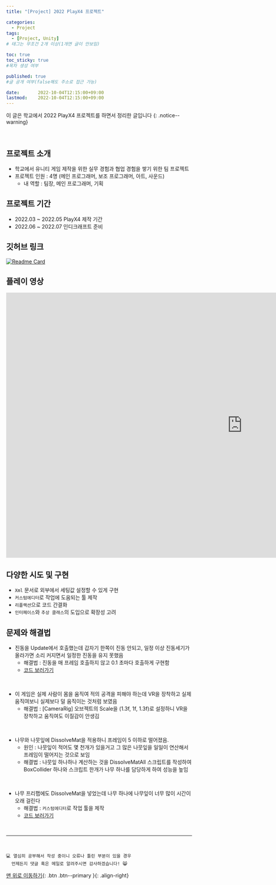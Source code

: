 ```yaml
---
title: "[Project] 2022 PlayX4 프로젝트" 

categories:
  - Project
tags:
  - [Project, Unity]
# 태그는 무조건 2개 이상(1개면 글이 안보임)

toc: true
toc_sticky: true
#목차 생성 여부

published: true
#글 공개 여부(false해도 주소로 접근 가능)

date:       2022-10-04T12:15:00+09:00
lastmod:    2022-10-04T12:15:00+09:00
---
```


이 글은 학교에서 2022 PlayX4 프로젝트를 하면서 정리한 글입니다
{: .notice--warning}

<br>

## 프로젝트 소개

- 학교에서 유니티 게임 제작을 위한 실무 경험과 협업 경험을 쌓기 위한 팀 프로젝트
- 프로젝트 인원 : 4명 (메인 프로그래머, 보조 프로그래머, 아트, 사운드)
  - 내 역할 : 팀장, 메인 프로그래머, 기획

## 프로젝트 기간

- 2022.03 ~ 2022.05 PlayX4 제작 기간
- 2022.06 ~ 2022.07 인디크래프트 준비

## 깃허브 링크

[![Readme Card](https://github-readme-stats.vercel.app/api/pin/?username=reoul&repo=2022_HS_PLAYX4)](https://github.com/reoul/2022_HS_PLAYX4)

## 플레이 영상

<iframe width="1280" height="720" src="https://www.youtube.com/embed/Z7LiuODtMRI" title="Moving Archer 소개 영상" frameborder="0" allow="accelerometer; autoplay; clipboard-write; encrypted-media; gyroscope; picture-in-picture" allowfullscreen></iframe>

## 다양한 시도 및 구현

- `Xml` 문서로 외부에서 세팅값 설정할 수 있게 구현
- `커스텀에디터`로 작업에 도움되는 툴 제작
- `리플랙션`으로 코드 간결화
- `인터페이스`와 `추상 클래스`의 도입으로 확장성 고려

## 문제와 해결법

- 진동을 Update에서 호출했는데 갑자기 한쪽이 진동 안되고, 일정 이상 진동세기가 올라가면 소리 커지면서 일정한 진동을 유지 못했음
  - 해결법 : 진동을 매 프레임 호출하지 않고 0.1 초마다 호출하게 구현함
  - [코드 보러가기](https://github.com/reoul/2022_HS_PLAYX4/blob/e1e5c2e19fc87035143630836585b4989ac718c9/Assets/KYB/Scripts/VRController.cs#L102-L118)

<br>

- 이 게임은 실제 사람이 몸을 움직여 적의 공격을 피해야 하는데 VR을 장착하고 실제 움직여보니 실제보다 덜 움직이는 것처럼 보였음
  - 해결법 : [CameraRig] 오브젝트의 Scale을 (1.3f, 1f, 1.3f)로 설정하니 VR을 장착하고 움직여도 이질감이 안생김

<br>

- 나무와 나뭇잎에 DissolveMat을 적용하니 프레임이 5 이하로 떨어졌음.
  - 원인 : 나뭇잎이 적어도 몇 천개가 있을거고 그 많은 나뭇잎을 일일이 연산해서 프레임이 떨어지는 것으로 보임
  - 해결법 : 나뭇잎 하나하나 계산하는 것을 DissolveMatAll 스크립트를 작성하여 BoxCollider 하나와 스크립트 한개가 나무 하나를 담당하게 하여 성능을 높임 
  
<br>

- 나무 프리팹에도 DissolveMat을 넣었는데 나무 하나에 나무잎이 너무 많이 시간이 오래 걸린다
  - 해결법 : `커스텀에디터`로 작업 툴을 제작
  - [코드 보러가기](https://github.com/reoul/2022_HS_PLAYX4/blob/539db9cbe35c8c4a59f5820b07fad0584df7e648/Assets/KYB/Scripts/ChangeMatTool.cs#L9-L80)

<br>

***
<br>

    💻 열심히 공부해서 작성 중이니 오류나 틀린 부분이 있을 경우 
      언제든지 댓글 혹은 메일로 알려주시면 감사하겠습니다! 😸

[맨 위로 이동하기](#){: .btn .btn--primary }{: .align-right}